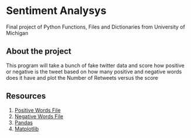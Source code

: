 # Sentiment Analysys
 Final project of Python Functions, Files and Dictionaries from University of Michigan

## About the project
 This program will take a bunch of fake twitter data and score how positive or negative is the tweet based on how many positive and negative words does it have and plot the Number of Retweets versus the score

## Resources
1. [Positive Words File](http://www.cs.uic.edu/~liub/FBS/sentiment-analysis.html)
2. [Negative Words File](http://www.cs.uic.edu/~liub/FBS/sentiment-analysis.html)
3. [Pandas](https://pandas.pydata.org)
4. [Matplotlib](https://matplotlib.org)
